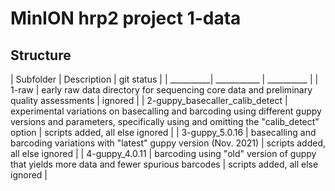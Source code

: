 # MinION hrp2 project 1-data

## Structure

| Subfolder | Description | git status |
| __________| ___________ | __________ |
| 1-raw | early raw data directory for sequencing core data and preliminary quality assessments | ignored |
| 2-guppy_basecaller_calib_detect | experimental variations on basecalling and barcoding using different guppy versions and parameters, specifically using and omitting the "calib_detect" option | scripts added, all else ignored |
| 3-guppy_5.0.16 | basecalling and barcoding variations with "latest" guppy version (Nov. 2021) | scripts added, all else ignored |
| 4-guppy_4.0.11 | barcoding using "old" version of guppy that yields more data and fewer spurious barcodes | scripts added, all else ignored |
